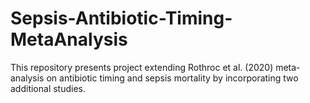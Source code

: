 # Sepsis-Antibiotic-Timing-MetaAnalysis
This repository presents project extending Rothroc et al. (2020) meta-analysis on antibiotic timing and sepsis mortality by incorporating two additional studies.
